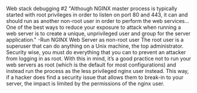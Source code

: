 Web stack debugging #2
"Although NGINX master process is typically started with root privileges in order to listen on port 80 and 443, it can and should run as another non-root user in order to perform the web services... One of the best ways to reduce your exposure to attack when running a web server is to create a unique, unprivileged user and group for the server application." -Run NGINX Web Server as non-root user The root user is a superuser that can do anything on a Unix machine, the top administrator. Security wise, you must do everything that you can to prevent an attacker from logging in as root. With this in mind, it’s a good practice not to run your web servers as root (which is the default for most configurations) and instead run the process as the less privileged nginx user instead. This way, if a hacker does find a security issue that allows them to break-in to your server, the impact is limited by the permissions of the nginx user.
